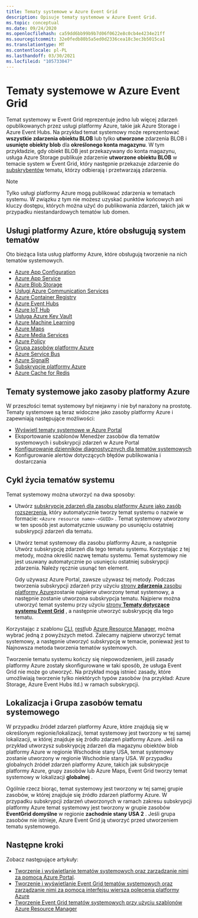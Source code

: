 ```yaml
---
title: Tematy systemowe w Azure Event Grid
description: Opisuje tematy systemowe w Azure Event Grid.
ms.topic: conceptual
ms.date: 09/24/2020
ms.openlocfilehash: ca59dd6bb99b9b7d06f0622e8c0cb4e4234e21ff
ms.sourcegitcommit: 32e0fedb80b5a5ed0d2336cea18c3ec3b5015ca1
ms.translationtype: MT
ms.contentlocale: pl-PL
ms.lasthandoff: 03/30/2021
ms.locfileid: "105733047"
---
```

# <a name="system-topics-in-azure-event-grid"></a>Tematy systemowe w Azure Event Grid
Temat systemowy w Event Grid reprezentuje jedno lub więcej zdarzeń opublikowanych przez usługi platformy Azure, takie jak Azure Storage i Azure Event Hubs. Na przykład temat systemowy może reprezentować **wszystkie zdarzenia obiektu BLOB** lub tylko **utworzone** zdarzenia BLOB i **usunięte obiekty blob** dla **określonego konta magazynu**. W tym przykładzie, gdy obiekt BLOB jest przekazywany do konta magazynu, usługa Azure Storage publikuje zdarzenie **utworzone obiektu BLOB** w temacie system w Event Grid, który następnie przekazuje zdarzenie do [subskrybentów](event-handlers.md) tematu, którzy odbierają i przetwarzają zdarzenia. 

> [!NOTE] 
> Tylko usługi platformy Azure mogą publikować zdarzenia w tematach systemu. W związku z tym nie możesz uzyskać punktów końcowych ani kluczy dostępu, których można użyć do publikowania zdarzeń, takich jak w przypadku niestandardowych tematów lub domen.

## <a name="azure-services-that-support-system-topics"></a>Usługi platformy Azure, które obsługują system tematów
Oto bieżąca lista usług platformy Azure, które obsługują tworzenie na nich tematów systemowych.

- [Azure App Configuration](event-schema-app-configuration.md)
- [Azure App Service](event-schema-app-service.md)
- [Azure Blob Storage](event-schema-blob-storage.md)
- [Usługi Azure Communication Services](event-schema-communication-services.md) 
- [Azure Container Registry](event-schema-container-registry.md)
- [Azure Event Hubs](event-schema-event-hubs.md)
- [Azure IoT Hub](event-schema-iot-hub.md)
- [Usługa Azure Key Vault](event-schema-key-vault.md)
- [Azure Machine Learning](event-schema-machine-learning.md)
- [Azure Maps](event-schema-azure-maps.md)
- [Azure Media Services](event-schema-media-services.md)
- [Azure Policy](./event-schema-policy.md)
- [Grupa zasobów platformy Azure](event-schema-resource-groups.md)
- [Azure Service Bus](event-schema-service-bus.md)
- [Azure SignalR](event-schema-azure-signalr.md)
- [Subskrypcje platformy Azure](event-schema-subscriptions.md)
- [Azure Cache for Redis](event-schema-azure-cache.md)

## <a name="system-topics-as-azure-resources"></a>Tematy systemowe jako zasoby platformy Azure
W przeszłości temat systemowy był niejawny i nie był narażony na prostotę. Tematy systemowe są teraz widoczne jako zasoby platformy Azure i zapewniają następujące możliwości:

- [Wyświetl tematy systemowe w Azure Portal](create-view-manage-system-topics.md#view-all-system-topics)
- Eksportowanie szablonów Menedżer zasobów dla tematów systemowych i subskrypcji zdarzeń w Azure Portal
- [Konfigurowanie dzienników diagnostycznych dla tematów systemowych](enable-diagnostic-logs-topic.md#enable-diagnostic-logs-for-a-system-topic)
- Konfigurowanie alertów dotyczących błędów publikowania i dostarczania 

## <a name="lifecycle-of-system-topics"></a>Cykl życia tematów systemu
Temat systemowy można utworzyć na dwa sposoby: 

- Utwórz [subskrypcję zdarzeń dla zasobu platformy Azure jako zasób rozszerzenia](/rest/api/eventgrid/version2020-06-01/eventsubscriptions/createorupdate), który automatycznie tworzy temat systemu o nazwie w formacie: `<Azure resource name>-<GUID>` . Temat systemowy utworzony w ten sposób jest automatycznie usuwany po usunięciu ostatniej subskrypcji zdarzeń dla tematu. 
- Utwórz temat systemowy dla zasobu platformy Azure, a następnie Utwórz subskrypcję zdarzeń dla tego tematu systemu. Korzystając z tej metody, można określić nazwę tematu systemu. Temat systemowy nie jest usuwany automatycznie po usunięciu ostatniej subskrypcji zdarzenia. Należy ręcznie usunąć ten element. 

    Gdy używasz Azure Portal, zawsze używasz tej metody. Podczas tworzenia subskrypcji zdarzeń przy użyciu [strony **zdarzenia** zasobu platformy Azure](blob-event-quickstart-portal.md#subscribe-to-the-blob-storage)zostanie najpierw utworzony temat systemowy, a następnie zostanie utworzona subskrypcja tematu. Najpierw można utworzyć temat systemu przy użyciu [strony **Tematy dotyczące systemu Event Grid**](create-view-manage-system-topics.md#create-a-system-topic) , a następnie utworzyć subskrypcję dla tego tematu. 

Korzystając z szablonu [CLI](create-view-manage-system-topics-cli.md), [rest](/rest/api/eventgrid/version2020-06-01/eventsubscriptions/createorupdate)lub [Azure Resource Manager](create-view-manage-system-topics-arm.md), można wybrać jedną z powyższych metod. Zalecamy najpierw utworzyć temat systemowy, a następnie utworzyć subskrypcję w temacie, ponieważ jest to Najnowsza metoda tworzenia tematów systemowych.

Tworzenie tematu systemu kończy się niepowodzeniem, jeśli zasady platformy Azure zostały skonfigurowane w taki sposób, że usługa Event Grid nie może go utworzyć. Na przykład mogą istnieć zasady, które umożliwiają tworzenie tylko niektórych typów zasobów (na przykład: Azure Storage, Azure Event Hubs itd.) w ramach subskrypcji. 

## <a name="location-and-resource-group-for-a-system-topic"></a>Lokalizacja i Grupa zasobów tematu systemowego
W przypadku źródeł zdarzeń platformy Azure, które znajdują się w określonym regionie/lokalizacji, temat systemowy jest tworzony w tej samej lokalizacji, w której znajduje się źródło zdarzeń platformy Azure. Jeśli na przykład utworzysz subskrypcję zdarzeń dla magazynu obiektów blob platformy Azure w regionie Wschodnie stany USA, temat systemowy zostanie utworzony w regionie Wschodnie stany USA. W przypadku globalnych źródeł zdarzeń platformy Azure, takich jak subskrypcje platformy Azure, grupy zasobów lub Azure Maps, Event Grid tworzy temat systemowy w lokalizacji **globalnej** . 

Ogólnie rzecz biorąc, temat systemowy jest tworzony w tej samej grupie zasobów, w której znajduje się źródło zdarzeń platformy Azure. W przypadku subskrypcji zdarzeń utworzonych w ramach zakresu subskrypcji platformy Azure temat systemowy jest tworzony w grupie zasobów **EventGrid domyślne** w regionie **zachodnie stany USA 2** . Jeśli grupa zasobów nie istnieje, Azure Event Grid ją utworzyć przed utworzeniem tematu systemowego. 

## <a name="next-steps"></a>Następne kroki
Zobacz następujące artykuły: 

- [Tworzenie i wyświetlanie tematów systemowych oraz zarządzanie nimi za pomocą Azure Portal](create-view-manage-system-topics.md).
- [Tworzenie i wyświetlanie Event Grid tematów systemowych oraz zarządzanie nimi za pomocą interfejsu wiersza polecenia platformy Azure](create-view-manage-system-topics-cli.md)
- [Tworzenie Event Grid tematów systemowych przy użyciu szablonów Azure Resource Manager](create-view-manage-system-topics-arm.md)

